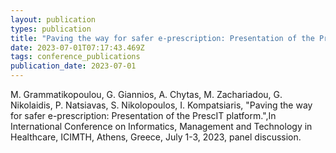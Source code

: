 ```yaml
---
layout: publication
types: publication
title: "Paving the way for safer e-prescription: Presentation of the PrescIT platform"
date: 2023-07-01T07:17:43.469Z
tags: conference_publications
publication_date: 2023-07-01
---
```

M. Grammatikopoulou, G. Giannios, A. Chytas, M. Zachariadou, G. Nikolaidis, P. Natsiavas, S. Nikolopoulos, I. Kompatsiaris, "Paving the way for safer e-prescription: Presentation of the PrescIT platform.",In International Conference on Informatics, Management and Technology in Healthcare, ICIMTH, Athens, Greece, July 1-3, 2023, panel discussion.